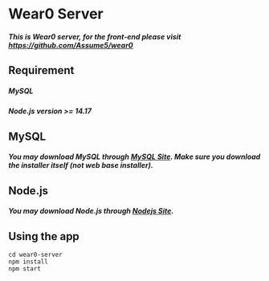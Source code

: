 # Wear0 Server

##### This is Wear0 server, for the front-end please visit https://github.com/Assume5/wear0

## Requirement

##### MySQL

##### Node.js version >= 14.17

## MySQL

##### You may download MySQL through [MySQL Site](https://dev.mysql.com/downloads/windows/installer/8.0.html). Make sure you download the installer itself (not web base installer).

## Node.js

##### You may download Node.js through [Nodejs Site](https://nodejs.org/en/).

## Using the app

```
cd wear0-server
npm install
npm start
```
